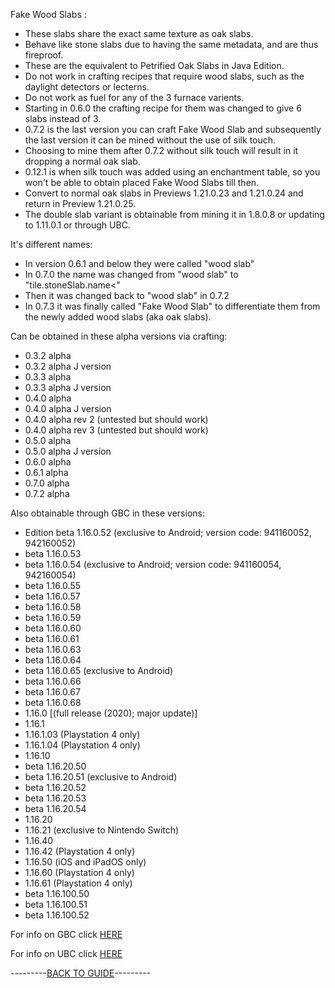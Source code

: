 Fake Wood Slabs :

- These slabs share the exact same texture as oak slabs.
- Behave like stone slabs due to having the same metadata, and are thus fireproof.
- These are the equivalent to Petrified Oak Slabs in Java Edition.
- Do not work in crafting recipes that require wood slabs, such as the daylight detectors or lecterns.
- Do not work as fuel for any of the 3 furnace varients.
- Starting in 0.6.0 the crafting recipe for them was changed to give 6 slabs instead of 3.
- 0.7.2 is the last version you can craft Fake Wood Slab and subsequently the last version it can be mined without the use of silk touch.
- Choosing to mine them after 0.7.2 without silk touch will result in it dropping a normal oak slab.
- 0.12.1 is when silk touch was added using an enchantment table, so you won't be able to obtain placed Fake Wood Slabs till then.
- Convert to normal oak slabs in Previews 1.21.0.23 and 1.21.0.24 and return in Preview 1.21.0.25.
- The double slab variant is obtainable from mining it in 1.8.0.8 or updating to 1.11.0.1 or through UBC.

It's different names:

- In version 0.6.1 and below they were called "wood slab"
- In 0.7.0 the name was changed from "wood slab" to "tile.stoneSlab.name<"
- Then it was changed back to "wood slab" in 0.7.2
- In 0.7.3 it was finally called "Fake Wood Slab" to differentiate them from the newly added wood slabs (aka oak slabs).

Can be obtained in these alpha versions via crafting:

- 0.3.2 alpha 
- 0.3.2 alpha J version 
- 0.3.3 alpha 
- 0.3.3 alpha J version
- 0.4.0 alpha 
- 0.4.0 alpha J version
- 0.4.0 alpha rev 2 (untested but should work)
- 0.4.0 alpha rev 3 (untested but should work)
- 0.5.0 alpha
- 0.5.0 alpha J version
- 0.6.0 alpha
- 0.6.1 alpha
- 0.7.0 alpha
- 0.7.2 alpha

Also obtainable through GBC in these versions:

- Edition beta 1.16.0.52 (exclusive to Android; version code: 941160052, 942160052)
- beta 1.16.0.53
- beta 1.16.0.54 (exclusive to Android; version code: 941160054, 942160054)
- beta 1.16.0.55
- beta 1.16.0.57
- beta 1.16.0.58
- beta 1.16.0.59
- beta 1.16.0.60
- beta 1.16.0.61
- beta 1.16.0.63
- beta 1.16.0.64
- beta 1.16.0.65 (exclusive to Android)
- beta 1.16.0.66
- beta 1.16.0.67
- beta 1.16.0.68
- 1.16.0 [(full release (2020); major update)]
- 1.16.1
- 1.16.1.03 (Playstation 4 only)
- 1.16.1.04 (Playstation 4 only)
- 1.16.10
- beta 1.16.20.50
- beta 1.16.20.51 (exclusive to Android)
- beta 1.16.20.52
- beta 1.16.20.53
- beta 1.16.20.54
- 1.16.20
- 1.16.21 (exclusive to Nintendo Switch)
- 1.16.40
- 1.16.42 (Playstation 4 only)
- 1.16.50 (iOS and iPadOS only)
- 1.16.60 (Playstation 4 only)
- 1.16.61 (Playstation 4 only)
- beta 1.16.100.50
- beta 1.16.100.51
- beta 1.16.100.52

For info on GBC click [HERE](https://github.com/ToxicAbsence/More-Info/blob/main/Fake%20Wood%20Slabs.md)

For info on UBC click [HERE](https://github.com/ToxicAbsence/More-Info/blob/main/Fake%20Wood%20Slabs.md)

---------[BACK TO GUIDE](https://github.com/ToxicAbsence/Guide/blob/main/All%20Illegal%20Items.md)---------

